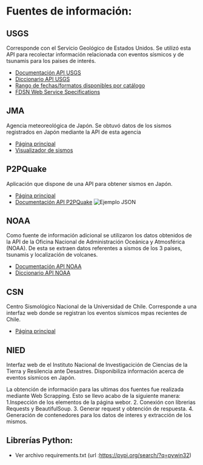 # Fuentes de información:
## USGS 
Corresponde con el Servicio Geológico de Estados Unidos. Se utilizó esta API para recolectar información relacionada con eventos sísmicos y de tsunamis para los paises de interés.
* [Documentación API USGS](https://earthquake.usgs.gov/fdsnws/event/1/)
* [Diccionario API USGS](https://earthquake.usgs.gov/data/comcat/index.php#tsunami)
* [Rango de fechas/formatos disponibles por catálogo](https://earthquake.usgs.gov/data/comcat/catalog/us/)
* [FDSN	Web Service Specifications](http://www.fdsn.org/webservices/FDSN-WS-Specifications-1.0.pdf)

## JMA
Agencia meteoreológica de Japón. Se obtuvó datos de los sismos registrados en Japón mediante la API de esta agencia
* [Página principal](https://www.jma.go.jp/jma/index.html)
* [Visualizador de sismos](https://www.jma.go.jp/bosai/map.html#10/37.318/137.571/&elem=int&contents=earthquake_map&lang=en)

## P2PQuake
Aplicación que dispone de una API para obtener sismos en Japón. 
* [Página principal](https://www.p2pquake.net/)
* [Documentación API P2PQuake](https://earthquake.usgs.gov/fdsnws/event/1/)
![Ejemplo JSON](https://user-images.githubusercontent.com/104787036/203128755-af6ed777-dfcd-4df5-bc67-ba593bfa9443.JPG)

## NOAA
Como fuente de información adicional se utilizaron los datos obtenidos de la API de la Oficina Nacional de Administración Oceánica y Atmosférica (NOAA). De esta se extraen datos referentes a sismos de los 3 paises, tsunamis y localización de volcanes.
* [Documentación API NOAA](https://www.ngdc.noaa.gov/hazel/view/swagger#/)
* [Diccionario API NOAA](https://www.ngdc.noaa.gov/hazel/view/about)
  
## CSN
Centro Sismológico Nacional de la Universidad de Chile. Corresponde a una interfaz web donde se registran los eventos sísmicos mpas recientes de Chile.
* [Página principal](https://www.sismologia.cl)

## NIED
Interfaz web de el Instituto Nacional de Investigacición de Ciencias de la Tierra y Resilencia ante Desastres. Disponibiliza información acerca de eventos sísmicos en Japón.

La obtención de información para las ultimas dos fuentes fue realizada mediante Web Scrapping. Esto se llevo acabo de la siguiente manera:
1.Inspección de los elementos de la página webor.
2. Conexión con librerias Requests y BeautifulSoup.
3. Generar request y obtención de respuesta.
4. Generación de contenedores para los datos de interes y extracción de los mismos.

## Librerías Python:
 * Ver archivo requirements.txt (url :https://pypi.org/search/?q=pywin32)
